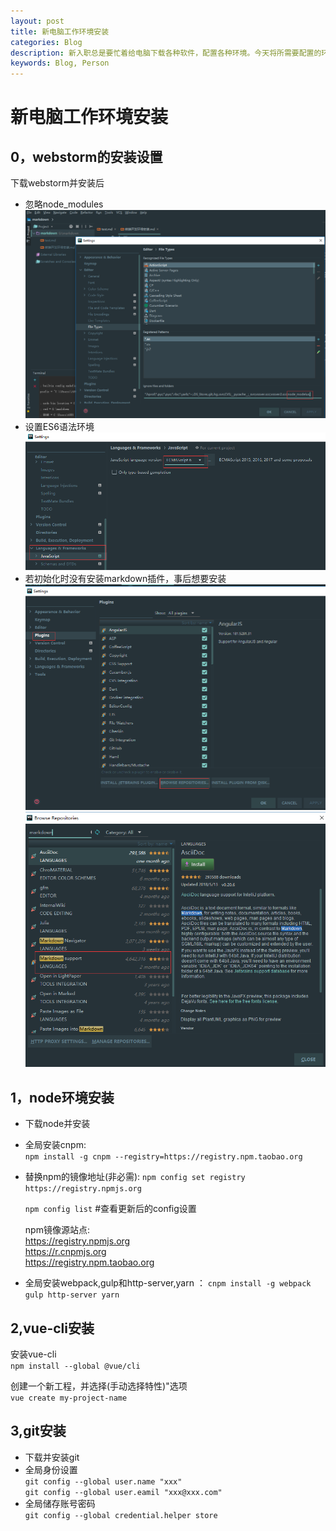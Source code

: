 ```yaml
---
layout: post
title: 新电脑工作环境安装
categories: Blog
description: 新入职总是要忙着给电脑下载各种软件，配置各种环境。今天将所需要配置的环境认真记录下来，日后遇到相同的情况可以作为参考。      
keywords: Blog, Person
---
```


新电脑工作环境安装
====

0，webstorm的安装设置
----
下载webstorm并安装后      
* 忽略node_modules        
![](../../images/blog/node_modules.igonre.jpg '全局忽略node_modules文件夹')
* 设置ES6语法环境     
![](../../images/blog/language.jpg )
* 若初始化时没有安装markdown插件，事后想要安装        
![](../../images/blog/markdown1.jpg)
![](../../images/blog/markdown2.jpg)


1，node环境安装
------
* 下载node并安装
* 全局安装cnpm:     
 `npm install -g cnpm --registry=https://registry.npm.taobao.org`
* 替换npm的镜像地址(非必需):      `npm config set registry https://registry.npmjs.org `    

    `npm config list` #查看更新后的config设置     
    
    npm镜像源站点:       
    https://registry.npmjs.org      
    https://r.cnpmjs.org        
    https://registry.npm.taobao.org     
* 全局安装webpack,gulp和http-server,yarn ： `cnpm install -g webpack gulp http-server yarn`      
        

2,vue-cli安装
----
安装vue-cli       
`npm install --global @vue/cli`  

创建一个新工程，并选择(手动选择特性)"选项      
`vue create my-project-name`     

3,git安装
----
* 下载并安装git
* 全局身份设置        
        `git config --global user.name "xxx"`       
        `git config --global user.eamil "xxx@xxx.com"`
* 全局储存账号密码      
        `git config --global credential.helper store`
        
 